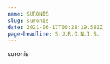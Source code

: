 ```yaml
---
name: SURONIS
slug: suronis
date: 2021-06-17T00:28:19.582Z
page-headline: S.U.R.O.N.I.S.
---
```


suronis
